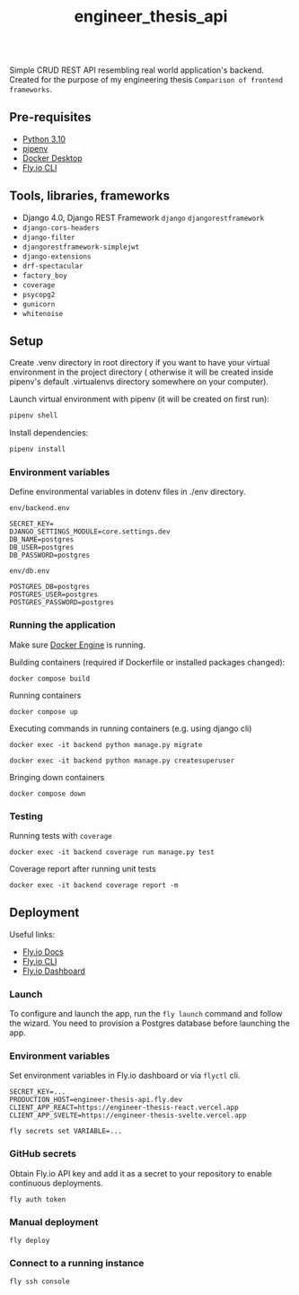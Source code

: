 <div align="center" style="padding-bottom: 20px">
    <h1>engineer_thesis_api</h1>
    <img src="https://img.shields.io/badge/Python-14354C?style=for-the-badge&logo=python&logoColor=white" alt=""/>&nbsp;
    <img src="https://img.shields.io/badge/Django-092E20?style=for-the-badge&logo=django&logoColor=white" alt=""/>&nbsp;
    <img src="https://img.shields.io/badge/Django-REST-ff1709?style=for-the-badge&logo=django&logoColor=white&color=ff1709&labelColor=gray" alt=""/>&nbsp;
    <img src="https://img.shields.io/badge/PostgreSQL-316192?style=for-the-badge&logo=postgresql&logoColor=white" alt=""/>&nbsp;
    <img src="https://img.shields.io/badge/Docker-008FCC?style=for-the-badge&logo=docker&logoColor=white" alt=""/>&nbsp;
    <img src="https://img.shields.io/badge/Fly.io-7B36ED?style=for-the-badge&logo=fly.io&logoColor=white" alt=""/>&nbsp;
</div>

Simple CRUD REST API resembling real world application's backend. Created for the purpose of my engineering
thesis `Comparison of frontend frameworks`.

## Pre-requisites

- [Python 3.10](https://www.python.org/downloads/)
- [pipenv](https://pypi.org/project/pipenv/)
- [Docker Desktop](https://www.docker.com/products/docker-desktop)
- [Fly.io CLI](https://fly.io/docs/getting-started/installing-flyctl/)

## Tools, libraries, frameworks

- Django 4.0, Django REST Framework `django` `djangorestframework`
- `django-cors-headers`
- `django-filter`
- `djangorestframework-simplejwt`
- `django-extensions`
- `drf-spectacular`
- `factory_boy`
- `coverage`
- `psycopg2`
- `gunicorn`
- `whitenoise`

## Setup

Create .venv directory in root directory if you want to have your virtual environment in the project directory (
otherwise it will be created inside pipenv's default .virtualenvs directory somewhere on your computer).

Launch virtual environment with pipenv (it will be created on first run):

```bash
pipenv shell
```

Install dependencies:

```bash
pipenv install
```

### Environment variables

Define environmental variables in dotenv files in ./env directory.

`env/backend.env`

```dotenv
SECRET_KEY=
DJANGO_SETTINGS_MODULE=core.settings.dev
DB_NAME=postgres
DB_USER=postgres
DB_PASSWORD=postgres
```

`env/db.env`

```dotenv
POSTGRES_DB=postgres
POSTGRES_USER=postgres
POSTGRES_PASSWORD=postgres
```

### Running the application

Make sure [Docker Engine](https://www.docker.com/products/docker-desktop/) is running.

Building containers (required if Dockerfile or installed packages changed):

```shell
docker compose build
```

Running containers

```shell
docker compose up
```

Executing commands in running containers (e.g. using django cli)

```shell
docker exec -it backend python manage.py migrate
```

```shell
docker exec -it backend python manage.py createsuperuser
```

Bringing down containers

```shell
docker compose down
```

### Testing

Running tests with `coverage`

```shell
docker exec -it backend coverage run manage.py test
```

Coverage report after running unit tests

```shell
docker exec -it backend coverage report -m
```

## Deployment

Useful links:

- [Fly.io Docs](https://fly.io/docs/)
- [Fly.io CLI](https://fly.io/docs/flyctl/)
- [Fly.io Dashboard](https://fly.io/dashboard/)

### Launch

To configure and launch the app, run the `fly launch` command and follow the wizard.
You need to provision a Postgres database before launching the app.

### Environment variables

Set environment variables in Fly.io dashboard or via `flyctl` cli.

```dotenv
SECRET_KEY=...
PRODUCTION_HOST=engineer-thesis-api.fly.dev
CLIENT_APP_REACT=https://engineer-thesis-react.vercel.app
CLIENT_APP_SVELTE=https://engineer-thesis-svelte.vercel.app
```

```shell
fly secrets set VARIABLE=...
```

### GitHub secrets

Obtain Fly.io API key and add it as a secret to your repository to enable continuous deployments.

```shell
fly auth token
```

### Manual deployment

```shell
fly deploy
```

### Connect to a running instance

```shell
fly ssh console
```
